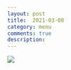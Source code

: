 ```yaml
---
layout: post
title:  2021-03-08
category: menu
comments: true
description: 
---
```


![]({{site.baseurl}}/assets/menu/2021-03-08.png)


